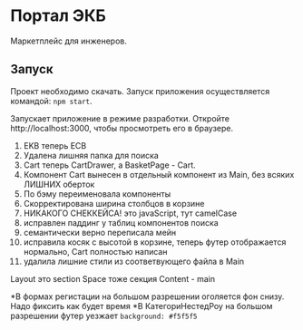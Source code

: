 # Портал ЭКБ

Маркетплейс для инженеров.

## Запуск

Проект необходимо скачать. Запуск приложения осуществляется командой: `npm start`.

Запускает приложение в режиме разработки. Откройте http://localhost:3000, чтобы просмотреть его в браузере.

1. EKB теперь ECB
2. Удалена лишняя папка для поиска
3. Cart теперь CartDrawer, a BasketPage - Cart.
4. Компонент Cart вынесен в отдельный компонент из Main, без всяких ЛИШНИХ оберток
5. По бэму переименовала компоненты
6. Скорректирована ширина столбцов в корзине
7. НИКАКОГО СНЕККЕЙСА! это javaScript, тут camelCase
8. исправлен паддинг у таблиц компонентов поиска
9. семантически верно переписала мейн
10. исправила косяк с высотой в корзине, теперь футер отображается нормально, Cart полностью написан
11. удалила лишние стили из соответвующего файла в Main

Layout это section
Space тоже секция
Content - main

*В формах регистации на большом разрешении оголяется фон снизу. Надо фиксить как будет время
*В КатегориНестедРоу на большом разрешении футер уезжает
`background: #f5f5f5`
